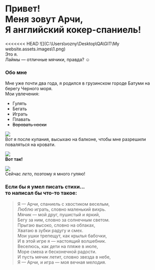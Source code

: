 # Привет!<br>Меня зовут Арчи,<br> Я английский кокер-спаниель!<br>
<<<<<<< HEAD
![](C:\Users\vozny\Desktop\QA\GIT\My website\.assets\.images\1.png)<br>
Это я.<br>Лаймы — отличные мячики, правда? ☺

### Обо мне
Мне уже почти два года, я родился в грузинском городе Батуми на берегу Черного моря.<br>
Мои увлечения:
- Гулять
- Бегать
- Играть
- Плавать
- ~~Воровать носки~~
  
<img src=https://imgur.com/p4yKDUh><br>
Вот я после купания, высыхаю на балконе, чтобы мне разрешили поваляться на кровати.<br>

<img src=https://imgur.com/rse2aYM><br>
**Вот так!**

<img src=https://imgur.com/0PcfHt3><br>
Сейчас *лето*, поэтому я много гуляю!

### Если бы я умел писать стихи...<br>то написал бы что-то такое:
>Я — Арчи, спаниель с хвостиком веселым,<br>Люблю играть, словно маленький вихрь.<br>Мячик — мой друг, пушистый и яркий,<br>Бегу за ним, словно за солнечным светом.<br>Прыгаю высоко, словно на облаках,<br>Хватаю в зубки радугу и смех.<br>Мои ушки трепещут, как крылья бабочки,<br>И в этой игре я — настоящий волшебник.<br>Веселюсь, как дети на пляже в июле,<br>Море смеха и бесконечной радости.<br>И пусть мячик летит, словно звезда в небе,<br>Я — Арчи, и игра — моя вечная мелодия.
